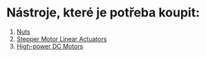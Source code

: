 # Nástroje, které je potřeba koupit:
1. [Nuts](http://www.haydonkerk.com/LinearActuatorProducts/LeadScrewsAndNuts/Nuts/tabid/109/Default.aspx)
2. [Stepper Motor Linear Actuators](http://www.haydonkerk.com/LinearActuatorProducts/StepperMotorLinearActuators/LinearActuatorsHybrid/tabid/73/Default.aspx)
3. [High-power DC Motors](http://www.ebay.com/bhp/1-2-hp-dc-motor)
